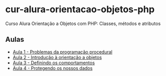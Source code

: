 # cur-alura-orientacao-objetos-php
Curso Alura Orientação a Objetos com PHP: Classes, métodos e atributos

## Aulas
- [Aula 1 - Problemas da programação procedural](https://github.com/vxrnxk/cur-alura-orientacao-objetos-php/tree/master/aula-01)
- [Aula 2 - Introdução à orientação a objetos](https://github.com/vxrnxk/cur-alura-orientacao-objetos-php/tree/master/aula-02)
- [Aula 3 - Definindo os comportamentos](https://github.com/vxrnxk/cur-alura-orientacao-objetos-php/tree/master/aula-03)
- [Aula 4 - Protegendo os nossos dados](https://github.com/vxrnxk/cur-alura-orientacao-objetos-php/tree/master/aula-04)